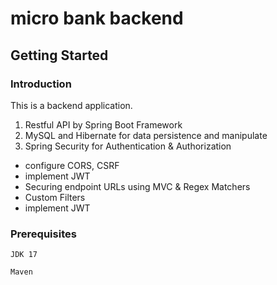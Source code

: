 # micro bank backend

## Getting Started

### Introduction
This is a backend application. 

1. Restful API by Spring Boot Framework
2. MySQL and Hibernate for data persistence and manipulate
3. Spring Security for Authentication & Authorization

* configure CORS, CSRF
* implement JWT
* Securing endpoint URLs using MVC & Regex Matchers
* Custom Filters
* implement JWT

### Prerequisites

```
JDK 17
```
```
Maven
```

